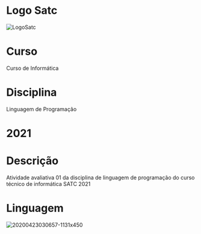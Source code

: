# Logo Satc
![LogoSatc](https://user-images.githubusercontent.com/88682674/131383726-ef4a3713-8b53-425a-b6ed-4ccad67b83a1.png)
# Curso
Curso de Informática
# Disciplina
Linguagem de Programação
# 2021
# Descrição
Atividade avaliativa 01 da disciplina de linguagem de programação do curso técnico de informática SATC 2021
# Linguagem
![20200423030657-1131x450](https://user-images.githubusercontent.com/88682674/131383854-237e5156-01fd-464a-9b1d-e76514b2c816.jpg)
